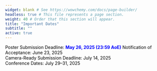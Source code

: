 ```yaml
---
widget: blank # See https://wowchemy.com/docs/page-builder/
headless: true # This file represents a page section.
weight: 40 # Order that this section will appear.
title: "Important Dates"
subtitle: ""
active: true
---
```

<span style=color:black>Poster Submission Deadline:</span> <span style=color:blue;font-weight:bold>May 26, 2025 (23:59 AoE)</span>
<span style=color:black>Notification of Acceptance: June 23, 2025</span>  
<span style=color:black>Camera-Ready Submission Deadline: July 14, 2025</span>  
<span style=color:black>Conference Dates: July 29–31, 2025</span>  